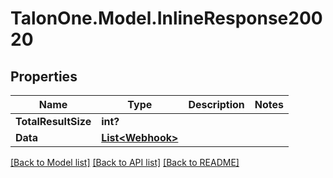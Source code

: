 # TalonOne.Model.InlineResponse20020
## Properties

Name | Type | Description | Notes
------------ | ------------- | ------------- | -------------
**TotalResultSize** | **int?** |  | 
**Data** | [**List&lt;Webhook&gt;**](Webhook.md) |  | 

[[Back to Model list]](../README.md#documentation-for-models) [[Back to API list]](../README.md#documentation-for-api-endpoints) [[Back to README]](../README.md)

